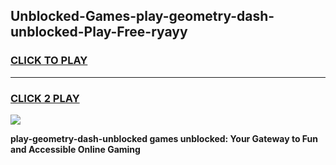 
## Unblocked-Games-play-geometry-dash-unblocked-Play-Free-ryayy
<h3>
<a href="https://premium76.site?title=play-geometry-dash-unblocked&ref=10A">CLICK TO PLAY</a></h3>
<hr>

<h3>
<a href="https://premium76.site?title=play-geometry-dash-unblocked&ref=10A">CLICK 2 PLAY</a>
  
</h3>

<a href="https://premium76.site?title=play-geometry-dash-unblocked&ref=10A"><img src="https://clearcache.store/games.png"></a>


**play-geometry-dash-unblocked games unblocked: Your Gateway to Fun and Accessible Online Gaming**
